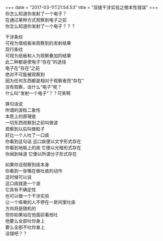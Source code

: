 +++
date = "2017-03-11T21:54:53"
title = "双缝干涉实验之根本性错误"
+++
你怎么知道你发射了一个电子？  
在通过某种方式观察到电子之前  
你怎么知道你发射了一个电子？？？  
  
干涉条纹  
可视为借纸板来观察到的发射结果  
双行条纹  
可视为纸板和人为观察叠加的结果  
此二种都是使电子“存在”的途径  
电子在“存在”之前  
绝对不可能被观察到  
因为任何东西都是相对于观察者而“存在”  
没有观察，谈什么“电子”呢？  
什么叫“发射一个电子”？？可笑啊  
  
换句话说  
所谓的波粒二象性  
本质上的原理是  
一切东西观察到之前叫做波  
观察到以后叫做粒子  
好比一个人吐了一口痰  
你看到这句话 这口痰便以文字形式存在  
你看到地板上的痰 它便以光暗形式存在  
你闻到味道 它便以所谓分子形式存在  
  
如果你没观察到痰本身  
你看到一张嘴在做吐痰的动作  
这时候可以说  
这口痰就是一个波  
它具有不确定性  
也可以做一个干涉实验  
让一个咳嗽的人不停在一房间里吐痰  
方向将是随机的  
但你如果站在他面前看他吐  
他要么全部吐你身上  
要么全部不吐你身上  
没错吧？？  